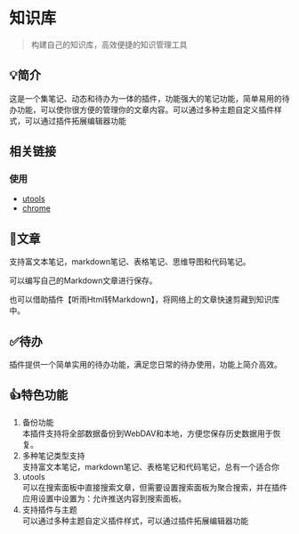 # 知识库

> 构建自己的知识库，高效便捷的知识管理工具

## 💡简介

这是一个集笔记、动态和待办为一体的插件，功能强大的笔记功能，简单易用的待办功能，可以使你很方便的管理你的文章内容。可以通过多种主题自定义插件样式，可以通过插件拓展编辑器功能

## 相关链接

### 使用

- [utools](https://u.tools/plugins/detail/知识库/)
- [chrome](https://chromewebstore.google.com/detail/知识库/dijccegekgmhjfblcbgjbnkhffegaiel)

## 📝文章

支持富文本笔记，markdown笔记、表格笔记、思维导图和代码笔记。

可以编写自己的Markdown文章进行保存。

也可以借助插件【听雨Html转Markdown】，将网络上的文章快速剪藏到知识库中。

## ✅待办

插件提供一个简单实用的待办功能，满足您日常的待办使用，功能上简介高效。

## 👍特色功能

1. 备份功能   
   本插件支持将全部数据备份到WebDAV和本地，方便您保存历史数据用于恢复。
2. 多种笔记类型支持  
   支持富文本笔记，markdown笔记、表格笔记和代码笔记，总有一个适合你
3. utools  
   可以在搜索面板中直接搜索文章，但需要设置搜索面板为聚合搜索，并在插件应用设置中设置为：允许推送内容到搜索面板。
4. 支持插件与主题  
   可以通过多种主题自定义插件样式，可以通过插件拓展编辑器功能
